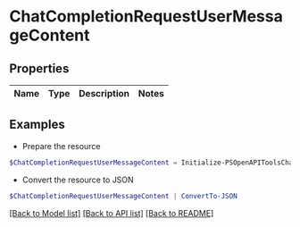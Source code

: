 # ChatCompletionRequestUserMessageContent
## Properties

Name | Type | Description | Notes
------------ | ------------- | ------------- | -------------

## Examples

- Prepare the resource
```powershell
$ChatCompletionRequestUserMessageContent = Initialize-PSOpenAPIToolsChatCompletionRequestUserMessageContent 
```

- Convert the resource to JSON
```powershell
$ChatCompletionRequestUserMessageContent | ConvertTo-JSON
```

[[Back to Model list]](../README.md#documentation-for-models) [[Back to API list]](../README.md#documentation-for-api-endpoints) [[Back to README]](../README.md)

